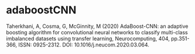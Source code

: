 # adaboostCNN
Taherkhani, A, Cosma, G, McGinnity, M (2020) AdaBoost-CNN: an adaptive boosting algorithm for convolutional neural networks to classify multi-class imbalanced datasets using transfer learning, Neurocomputing, 404, pp.351-366, ISSN: 0925-2312. DOI: 10.1016/j.neucom.2020.03.064.
